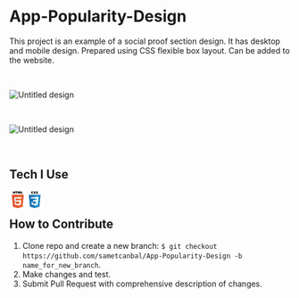 # App-Popularity-Design
This project is an example of a social proof section design. It has desktop and mobile design. Prepared using CSS flexible box layout. Can be added to the website.

<br>

![Untitled design](https://user-images.githubusercontent.com/119509334/211623116-03f1e71b-26ff-459a-8a2c-10dca69484b4.png)

<br>

![Untitled design](https://user-images.githubusercontent.com/119509334/211625040-811dd60a-4a80-440f-b3d5-91dc9b427185.png)

<br>

## Tech I Use
<img align="left" src="https://raw.githubusercontent.com/github/explore/80688e429a7d4ef2fca1e82350fe8e3517d3494d/topics/html/html.png" width="30">
<img align="left" src="https://raw.githubusercontent.com/github/explore/80688e429a7d4ef2fca1e82350fe8e3517d3494d/topics/css/css.png" width="30">

<br>

## How to Contribute
1. Clone repo and create a new branch: `$ git checkout https://github.com/sametcanbal/App-Popularity-Design -b name_for_new_branch`.
2. Make changes and test.
3. Submit Pull Request with comprehensive description of changes.
